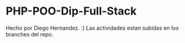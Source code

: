 # PHP-POO-Dip-Full-Stack

Hecho por Diego Hernandez. :)
Las actividades estan subidas en los branches del repo.
